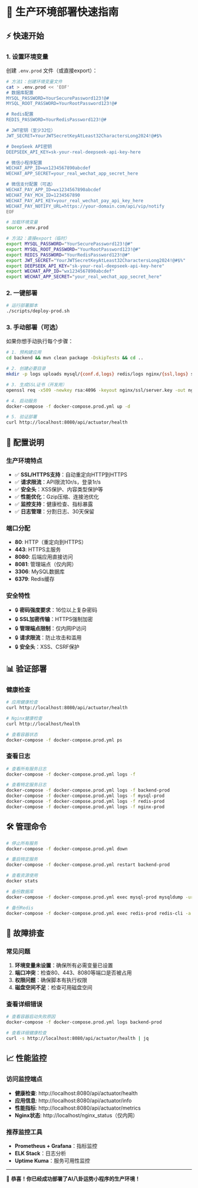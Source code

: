 # 🚀 生产环境部署快速指南

## ⚡ 快速开始

### 1. 设置环境变量

创建 `.env.prod` 文件（或直接export）：

```bash
# 方法1：创建环境变量文件
cat > .env.prod << 'EOF'
# 数据库配置
MYSQL_PASSWORD=YourSecurePassword123!@#
MYSQL_ROOT_PASSWORD=YourRootPassword123!@#

# Redis配置  
REDIS_PASSWORD=YourRedisPassword123!@#

# JWT密钥（至少32位）
JWT_SECRET=YourJWTSecretKeyAtLeast32CharactersLong2024!@#$%

# DeepSeek API密钥
DEEPSEEK_API_KEY=sk-your-real-deepseek-api-key-here

# 微信小程序配置
WECHAT_APP_ID=wx1234567890abcdef
WECHAT_APP_SECRET=your_real_wechat_app_secret_here

# 微信支付配置（可选）
WECHAT_PAY_APP_ID=wx1234567890abcdef
WECHAT_PAY_MCH_ID=1234567890
WECHAT_PAY_API_KEY=your_real_wechat_pay_api_key_here
WECHAT_PAY_NOTIFY_URL=https://your-domain.com/api/vip/notify
EOF

# 加载环境变量
source .env.prod
```

```bash
# 方法2：直接export（临时）
export MYSQL_PASSWORD="YourSecurePassword123!@#"
export MYSQL_ROOT_PASSWORD="YourRootPassword123!@#" 
export REDIS_PASSWORD="YourRedisPassword123!@#"
export JWT_SECRET="YourJWTSecretKeyAtLeast32CharactersLong2024!@#$%"
export DEEPSEEK_API_KEY="sk-your-real-deepseek-api-key-here"
export WECHAT_APP_ID="wx1234567890abcdef"
export WECHAT_APP_SECRET="your_real_wechat_app_secret_here"
```

### 2. 一键部署

```bash
# 运行部署脚本
./scripts/deploy-prod.sh
```

### 3. 手动部署（可选）

如果你想手动执行每个步骤：

```bash
# 1. 预构建应用
cd backend && mvn clean package -DskipTests && cd ..

# 2. 创建必要目录
mkdir -p logs uploads mysql/{conf.d,logs} redis/logs nginx/{ssl,logs} static

# 3. 生成SSL证书（开发用）
openssl req -x509 -newkey rsa:4096 -keyout nginx/ssl/server.key -out nginx/ssl/server.crt -days 365 -nodes -subj "/C=CN/ST=Beijing/L=Beijing/O=Fortune AI/CN=fortune-ai.com"

# 4. 启动服务
docker-compose -f docker-compose.prod.yml up -d

# 5. 验证部署
curl http://localhost:8080/api/actuator/health
```

## 🔧 配置说明

### 生产环境特点
- ✅ **SSL/HTTPS支持**：自动重定向HTTP到HTTPS
- ✅ **请求限流**：API限流10r/s，登录1r/s
- ✅ **安全头**：XSS保护、内容类型保护等
- ✅ **性能优化**：Gzip压缩、连接池优化
- ✅ **监控支持**：健康检查、指标暴露
- ✅ **日志管理**：分割日志、30天保留

### 端口分配
- **80**: HTTP（重定向到HTTPS）
- **443**: HTTPS主服务
- **8080**: 后端应用直接访问
- **8081**: 管理端点（仅内网）
- **3306**: MySQL数据库
- **6379**: Redis缓存

### 安全特性
- 🔒 **密码强度要求**：16位以上复杂密码
- 🔒 **SSL加密传输**：HTTPS强制加密
- 🔒 **管理端点限制**：仅内网IP访问
- 🔒 **请求限流**：防止攻击和滥用
- 🔒 **安全头**：XSS、CSRF保护

## 📊 验证部署

### 健康检查
```bash
# 应用健康检查
curl http://localhost:8080/api/actuator/health

# Nginx健康检查
curl http://localhost/health

# 查看容器状态
docker-compose -f docker-compose.prod.yml ps
```

### 查看日志
```bash
# 查看所有服务日志
docker-compose -f docker-compose.prod.yml logs -f

# 查看特定服务日志
docker-compose -f docker-compose.prod.yml logs -f backend-prod
docker-compose -f docker-compose.prod.yml logs -f mysql-prod
docker-compose -f docker-compose.prod.yml logs -f redis-prod
docker-compose -f docker-compose.prod.yml logs -f nginx-prod
```

## 🛠️ 管理命令

```bash
# 停止所有服务
docker-compose -f docker-compose.prod.yml down

# 重启特定服务
docker-compose -f docker-compose.prod.yml restart backend-prod

# 查看资源使用
docker stats

# 备份数据库
docker-compose -f docker-compose.prod.yml exec mysql-prod mysqldump -uroot -p${MYSQL_ROOT_PASSWORD} fortune_db > backup_$(date +%Y%m%d_%H%M%S).sql

# 备份Redis
docker-compose -f docker-compose.prod.yml exec redis-prod redis-cli -a ${REDIS_PASSWORD} --rdb /data/backup_$(date +%Y%m%d_%H%M%S).rdb
```

## 🚨 故障排查

### 常见问题
1. **环境变量未设置**：确保所有必需变量已设置
2. **端口冲突**：检查80、443、8080等端口是否被占用
3. **权限问题**：确保脚本有执行权限
4. **磁盘空间不足**：检查可用磁盘空间

### 查看详细错误
```bash
# 查看容器启动失败原因
docker-compose -f docker-compose.prod.yml logs backend-prod

# 查看详细健康检查
curl -s http://localhost:8080/api/actuator/health | jq
```

## 📈 性能监控

### 访问监控端点
- **健康检查**: http://localhost:8080/api/actuator/health
- **应用信息**: http://localhost:8080/api/actuator/info  
- **性能指标**: http://localhost:8080/api/actuator/metrics
- **Nginx状态**: http://localhost/nginx_status（仅内网）

### 推荐监控工具
- **Prometheus + Grafana**：指标监控
- **ELK Stack**：日志分析
- **Uptime Kuma**：服务可用性监控

---

🎉 **恭喜！你已经成功部署了AI八卦运势小程序的生产环境！** 